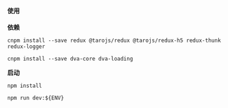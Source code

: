 #### 使用


**依赖**

`cnpm install --save redux @tarojs/redux @tarojs/redux-h5 redux-thunk redux-logger`

`cnpm install --save dva-core dva-loading`


**启动**

`npm install`

`npm run dev:${ENV}`